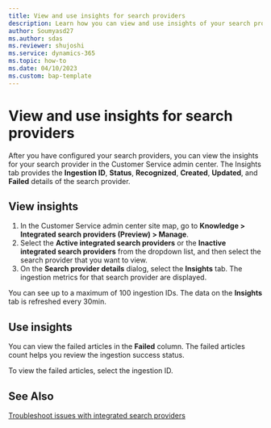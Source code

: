 ```yaml
---
title: View and use insights for search providers
description: Learn how you can view and use insights of your search providers.
author: Soumyasd27
ms.author: sdas
ms.reviewer: shujoshi 
ms.service: dynamics-365 
ms.topic: how-to 
ms.date: 04/10/2023
ms.custom: bap-template 
---
```


# View and use insights for search providers

After you have configured your search providers, you can view the insights for your search provider in the Customer Service admin center. The Insights tab provides the **Ingestion ID**, **Status**, **Recognized**, **Created**, **Updated**, and **Failed** details of the search provider.

## View insights

1. In the Customer Service admin center site map, go to **Knowledge > Integrated search providers (Preview) > Manage**.
1. Select the **Active integrated search providers** or the **Inactive integrated search providers** from the dropdown list, and then select the search provider that you want to view.
1. On the **Search provider details** dialog, select the **Insights** tab.
The  ingestion metrics for that search provider are displayed.

You can see up to a maximum of 100 ingestion IDs. The data on the **Insights** tab is refreshed every 30min.

## Use insights

You can view the failed articles in the **Failed** column. The failed articles count helps you review the ingestion success status.

To view the failed articles, select the ingestion ID.

## See Also

[Troubleshoot issues with integrated search providers](int-search-troubleshoot.md#troubleshoot-issues-with-integrated-search-providers)